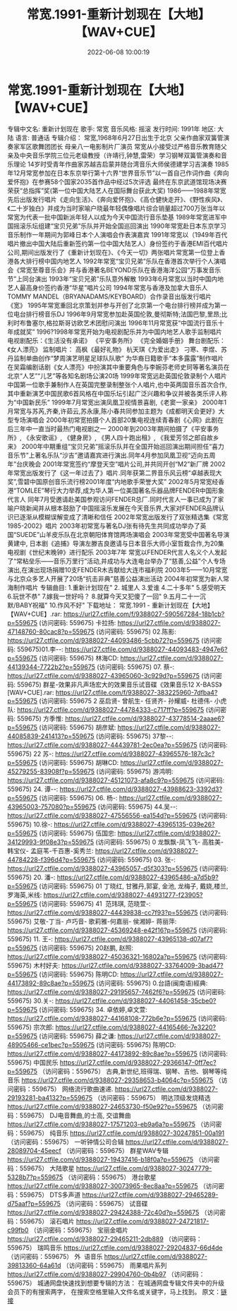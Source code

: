 ﻿---
title: 常宽.1991-重新计划现在【大地】【WAV+CUE】
date: 2022-06-08 10:00:19
categories: WAV车载音乐、镜像
tags: 华语中文
---
# 常宽.1991-重新计划现在【大地】【WAV+CUE】

专辑中文名: 重新计划现在
歌手: 常宽
音乐风格: 摇滚
发行时间: 1991年
地区: 大陆
语言: 普通话
专辑介绍：
常宽,1968年6月27日出生于北京
父亲作曲家双簧管演奏家军区歌舞团团长
母亲八一电影制片厂演员
常宽从小接受过严格音乐教育随父亲及中央音乐学院三位元老级教授（许靖行,钟慧,雷荣）学习钢琴双簧管演奏和音乐理论
14岁时受青年作曲家苏越吉启蒙并随台湾音乐大师侯德建学习吉演奏
1985年12月常宽参加在日本东京举行第十六界“世界音乐节”以一首自己作词作曲《奔向爱怀抱》在参赛58个国家2035首作品中经过5次评选
最终在东京武道馆现场决赛荣获“总指挥”奖(第一位中国大陆艺人在国际舞台获此大奖)
1986——1988年常宽先后出版发行唱片《走向生活》、《奔向爱怀抱》、《高仓健快走开》、《野性疾风》、《二十岁独白》并成为当时家喻户晓最年轻偶像唱片综合销量超过700万张当年以常宽为代表一批中国新派年轻人以成为今天中国流行音乐垫基
1989年常宽进军中国摇滚乐坛组建“宝贝兄弟”乐队并开始全国巡回演出
1990年常宽赴日本东京学习音乐制作一年期间为郭峰日本个人演唱会作表演嘉宾
1991年常宽以（1949年百代唱片撤出中国大陆后重新签约第一位中国大陆艺人）身份签约于香港EMI百代唱片公司,期间出版发行了《重新计划现在》、《今天一切》两张唱片常宽第一位登上香港各大排行榜中国内地艺人
1992年常宽“宝贝兄弟”乐队在香港首次举行个人演唱会《常宽至尊音乐会》并与香港著名BEYOND乐队在香港海洋公园“万事发音乐节”上同台演出
1993年“宝贝兄弟”乐队意外解散
1993年6月常宽以当时中国内地艺人最高身价签约香港“华星”唱片公司
1994年常宽与香港及加拿大音乐人TOMMY
MANDEL（BRYANADAMS/KEYBOARD）合作录音出版发行唱片《宽》
1995年常宽重回北京策划并参与开创了北京第一个电台排行榜并成为第一位电台排行榜音乐DJ
1996年9月常宽参加赴英国伦敦,曼彻斯特;法国巴黎,里昂;比利时布鲁塞尔,格拉斯哥访欧艺术团慰问演出
1996年11月常宽获“中国流行音乐十年成就奖”
1996?1998年常宽开始为电视剧配乐并为中国内地艺人歌手监制唱片
电视剧配乐：《生活没有承诺》
《平安事务所》
《完全婚姻手册》
舞台剧配乐：《女人漂亮》
监制唱片：
高枫《最好礼物》
杭天琪《为爱出走》
刁寒、李煜、苏丹监制单曲创作“梦周演艺明星足球队队歌”
为华裔日籍歌手“本多露露”制作唱片
在吴霜编剧话剧《女人漂亮》中扮演其中重要角色与李婉芬老师史珂等著名演员在北京“人艺”“儿艺”等各知名剧场公演20场
1999年常宽远赴英国伦敦录制个人唱片中国第一位歌手兼制作人在英国完整录制整张个人唱片,也中英两国音乐首次合作,其中重新演艺中国民歌6首风格在中国乐坛引起广泛兴趣和争议并被各类乐评人称为“中国新民乐”
1999年7月常宽出演凤凰卫视情景喜剧,《老窦一家亲》
2000年1月常宽与苏芮,齐秦,许茹云,苏永康,陈小春共同参加主题为《成都明天会更好》大型专场演唱会
2000年初常宽拍摄个人首部20集电视连续青春剧《心网》此剧在后三年中一直当时最热门电视剧之一
2000年到2003年期间拍摄了《平安事务所》,
《永安歌谣》, 《健身房》,
《男人四十跑出租》,
《我爱芳邻之郎自故乡来》
2000年中期重组“宝贝兄弟”摇滚乐队并在全国开始巡回演出期间担任“喜力音乐节”上著名乐队“沙吉”邀请嘉宾进行演出.同年4月参加凤凰卫视“迈向五周年”台庆晚会
2001年常宽签约“摩登天空”唱片公司,并共同开创“M2”新厂牌
2002年常宽出版发行了《这一年过去了》唱片.同年获第二界音乐风云榜“卓越表现大奖”,雪碧中国原创音乐流行榜2001年度“内地歌手荣誉大奖”
2002年5月常宽经香港“TOMLEE”琴行大力举荐,成为华人第一位美国著名乐器品牌FENDER中国形象代言人
同年7月受邀请赴美国参观访问FENDER总厂.同时代言人一事已成为了家喻户晓新闻并从根本鼓励了中国摇滚乐发展在今天音乐界,大家对FENDER品牌认识已逐渐从模糊误解变成了清晰和信任
2002年常宽出版发行了双张精选集《常宽1985-2002》唱片
2003年初常宽与著名DJ张有待先生共同成功举办了英国“SUEDE”山羊皮乐队在北京朝阳体育馆两场演唱会
2003年常宽受中国著名导演黄建中,
日本剧《追捕》导演左滕吉良邀请与日本音乐大师小室哲栽合作,为20集电视剧《世纪末晚钟》进行配乐
2003年7年
常宽以FENDER代言人名义个人发起了“常粘垒乐——音乐万里行”活动,并成功与大连电台举办了“慈善,公益”个人专场演出,在演出现场捐赠10支FENDER木吉献给大连市福利院
2003年5——10月常宽与北京众多艺人开展了20场“抗击非典”慈善公益演出活动
2004年初常宽为新人常海制作唱片
专辑曲目:
1.重新计划现在"
2. 城里人
3.爱谁
4.二十多年"
5.感受明天
6.玩世不恭"
7.嫁我一世好吗？
8.就算今天又犯傻了一回"
9.五月二十一沉默/BABY祝福"
10.作风不好"
下载地址：
常宽.1991 -
重新计划现在【大地】【WAV+CUE】.rar: https://url27.ctfile.com/f/9388027-590567284-18b1cb?p=559675
(访问密码: 559675)
卡拉扬:
https://url27.ctfile.com/d/9388027-47148760-80cac8?p=559675
(访问密码: 559675)
02.陈影: https://url27.ctfile.com/d/9388027-44093486-5cbb72?p=559675
(访问密码: 559675)01.李--: https://url27.ctfile.com/d/9388027-44093483-4947e6?p=559675
(访问密码: 559675)
林海CD: https://url27.ctfile.com/d/9388027-44139344-7722b2?p=559675
(访问密码: 559675)
07. 蔡-: https://url27.ctfile.com/d/9388027-43965060-3c929d?p=559675
(访问密码: 559675)
群星-效果非凡声场宏大的效果音乐试音碟《效果音乐12 X-BASS》[WAV+CUE].rar: https://url27.ctfile.com/f/9388027-383225960-7dfba4?p=559675
(访问密码: 559675
2 巫启贤- 曾航生- 任贤齐- 孙耀威- 杜德伟- 小虎队: https://url27.ctfile.com/d/9388027-44784333-c717ff?p=559675
(访问密码: 559675)
方季惟: https://url27.ctfile.com/d/9388027-43778514-2aaae6?p=559675
(访问密码: 559675)
胡彦斌: https://url27.ctfile.com/d/9388027-44085839-241413?p=559675
(访问密码: 559675)
37黎--: https://url27.ctfile.com/d/9388027-44439781-2ec0ea?p=559675
(访问密码: 559675)
22 苏-: https://url27.ctfile.com/d/9388027-43965576-187c3c?p=559675
(访问密码: 559675)
胡琳CD: https://url27.ctfile.com/d/9388027-45279255-83908f?p=559675
(访问密码: 559675)
游鸿明: https://url27.ctfile.com/d/9388027-45121073-afa8c9?p=559675
(访问密码: 559675)
24. 谭--: https://url27.ctfile.com/d/9388027-43988623-3392d3?p=559675
(访问密码: 559675)
06. 杨-: https://url27.ctfile.com/d/9388027-43965003-757080?p=559675
(访问密码: 559675)
44.吴--: https://url27.ctfile.com/d/9388027-47556556-ea154d?p=559675
(访问密码: 559675)
10.徐-: https://url27.ctfile.com/d/9388027-43965135-039e26?p=559675
(访问密码: 559675)
伍国忠: https://url27.ctfile.com/d/9388027-34129993-9f08e3?p=559675
(访问密码: 559675)
0 龙飘飘-凤飞飞- 高胜美- 韩宝仪- 孟庭苇-千百惠-奚秀兰: https://url27.ctfile.com/d/9388027-44784228-f396d4?p=559675
(访问密码: 559675)
03. 张-: https://url27.ctfile.com/d/9388027-43965057-d5f303?p=559675
(访问密码: 559675)
20. 潘-: https://url27.ctfile.com/d/9388027-43965486-a7d5b9?p=559675
(访问密码: 559675)
01 丁晓红, 甘雅丹,郭宴, 金池, 龙梅子, 戴娆,楼兰, 罗海英,米线: https://url27.ctfile.com/d/9388027-44931277-f23905?p=559675
(访问密码: 559675)
41  范玮琪, 范晓萱-: https://url27.ctfile.com/d/9388027-44439838-cc7f93?p=559675
(访问密码: 559675)
艾敬-丁当- 卢巧音- 歌莉雅-何嘉丽- 侯湘婷- 蒋丽萍: https://url27.ctfile.com/d/9388027-45369248-e42f16?p=559675
(访问密码: 559675)
11. 王-: https://url27.ctfile.com/d/9388027-43965138-d07af7?p=559675
(访问密码: 559675)
20赵鹏, 赵照: https://url27.ctfile.com/d/9388027-45036321-16802a?p=559675
(访问密码: 559675)
木村好夫: https://url27.ctfile.com/d/9388027-33764009-3bad47?p=559675
(访问密码: 559675)
陈明CD:
https://url27.ctfile.com/d/9388027-44173892-89c8ae?p=559675
(访问密码:
559675)
0.台語(闽南语)經典: https://url27.ctfile.com/d/9388027-29195657-7462f6?p=559675
(访问密码: 559675)
30.关-: https://url27.ctfile.com/d/9388027-44061458-35cbe0?p=559675
(访问密码: 559675)
34. 卓依婷,卓文萱: https://url27.ctfile.com/d/9388027-44168108-772b6e?p=559675
(访问密码: 559675)
宗次郎: https://url27.ctfile.com/d/9388027-44165466-7e3220?p=559675
(访问密码: 559675)
薛之谦: https://url27.ctfile.com/d/9388027-48905466-ce1bec?p=559675
(访问密码: 559675)
陈明CD: https://url27.ctfile.com/d/9388027-44173892-89c8ae?p=559675
(访问密码: 559675)
中国民乐
https://url27.ctfile.com/d/9388027-29366147-0ff7ec?p=559675
（访问密码：559675）
古典,新世纪,班得瑞、钢琴、吉他、钢琴等纯音乐
https://url27.ctfile.com/d/9388027-29358653-b4064c?p=559675
（访问密码：559675）
网络流行歌曲速递.
https://url27.ctfile.com/d/9388027-29193281-ba4132?p=559675
（访问密码：559675）
明达顶级发烧精选
https://url27.ctfile.com/d/9388027-24653730-f50e92?p=559675
（访问密码：559675）
DJ电音舞曲,的士高, 交谊舞曲
https://url27.ctfile.com/d/9388027-17571203-eb9a6a?p=559675
（访问密码：559675）
纯音乐
https://url27.ctfile.com/d/9388027-30247851-00a191
（访问密码：559675）
一听钟情公司合辑
https://url27.ctfile.com/d/9388027-28089704-45eecf
（访问密码：559675）
群星WAV专辑
https://url27.ctfile.com/d/9388027-19437416-b18f0a?p=559675
（访问密码：559675）
大陆歌星
https://url27.ctfile.com/d/9388027-30247779-5328b7?p=559675
（访问密码：559675）
港台歌星
https://url27.ctfile.com/d/9388027-30073965-8ec8aa?p=559675
（访问密码：559675）
DTS多声道
https://url27.ctfile.com/d/9388027-29465289-d75aaf?p=559675
（访问密码：559675）
试音碟
https://url27.ctfile.com/d/9388027-29424388-72c40d?p=559675
（访问密码：559675）
滚石唱片
https://url27.ctfile.com/d/9388027-24721817-c99fb0
（访问密码：559675）
宝丽金唱片
https://url27.ctfile.com/d/9388027-29465211-2db889
（访问密码：559675）
瑞鸣音乐
https://url27.ctfile.com/d/9388027-29204837-66d4de
（访问密码：559675）
外  语音乐
https://url27.ctfile.com/d/9388027-39813360-64a61d
（访问密码：559675）
雨果唱片系列
https://url27.ctfile.com/d/9388027-29904760-0b4b97
（访问密码：559675）
城通网盘快速找到想要专辑的方法：
在城通网盘专辑文件夹中的升级会员下的有搜索两字，
在搜索空格里输入文件名或关键字，马上找到。
原文：[链接](https://blog.sina.com.cn/s/blog_1647c7e7601030xpp.html)